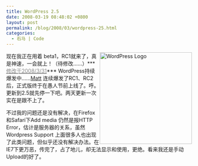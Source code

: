 ```yaml
---
title: WordPress 2.5
date: 2008-03-19 08:48:02 +0800
layout: post
permalink: /blog/2008/03/wordpress-25.html
categories:
  - 石马 | Code
---
```

<img title="WordPress Logo" style="float: right;" alt="WordPress Logo" src="http://junnie.3322.org/images/zhu8.net/wordpress-logo.png" width="250" /> 
现在我正在用着 beta1，RC1就来了，真是神速，一会就上！（待修改&#8230;&#8230;）***<span style="text-decoration: underline;"><span style="color: rgb(136, 136, 136);">修改于2008/3/31</span></span>*** WordPress持续爆发中&#8230;&#8230;<a title="域名比较......帅" href="http://ma.tt/" target="_blank">Matt</a> 连续爆发了RC1、RC2后，正式版终于在愚人节前上线了。呼。更新到2.5就先停一下吧。两天更新一次实在是跟不上了。

不过我的问题还是没有解决，在Firefox和Safari下Add media 仍然是报HTTP Error，估计是服务器的关系，虽然Wordpress Support 上面很多人也出现了此类问题，但似乎还没有解决办法。在IE7下更万恶，传完了，占了地儿，却无法显示和使用，更绝。看来我还是手动Upload的好了。
